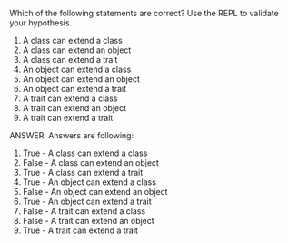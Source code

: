 Which of the following statements are correct? Use the REPL to validate your hypothesis.
1.	A class can extend a class
2.	A class can extend an object
3.	A class can extend a trait
4.	An object can extend a class
5.	An object can extend an object
6.	An object can extend a trait
7.	A trait can extend a class
8.	A trait can extend an object
9.	A trait can extend a trait


ANSWER:
Answers are following:

1. True - A class can extend a class
2. False - A class can extend an object
3. True - A class can extend a trait
4. True - An object can extend a class
5. False - An object can extend an object
6. True - An object can extend a trait
7. False - A trait can extend a class
8. False - A trait can extend an object
9. True - A trait can extend a trait
